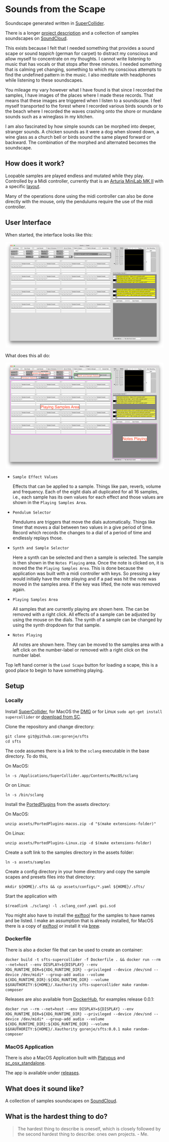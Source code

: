 # Sounds from the Scape

Soundscape generated written in [SuperCollider](https://supercollider.github.io/).

There is a longer [project description](https://gregorius.rippenstein.art/works/sfts) and a collection of samples soundscapes on [SoundCloud](https://soundcloud.com/user-47380021).

This exists because I felt that I needed something that provides a sound scape or sound _teppich_ (german for carpet) to distract my conscious and allow myself to concentrate on my thoughts. I cannot write listening to music that has vocals or that stops after three minutes. I needed something that is calming yet changing, something to which my conscious attempts to find the undefined pattern in the music. I also meditate with headphones while listening to these soundscapes.

You mileage my vary however what I have found is that since I recorded the samples, I have images of the places where I made these records. That means that these images are triggered when I listen to a soundscape. I feel myself transported to the forest where I recorded various birds sounds or to the beach where I recorded the waves crashing onto the shore or mundane sounds such as a wineglass in my kitchen.

I am also fascinated by how simple sounds can be morphed into deeper, stranger sounds. A chicken sounds as it were a dog when slowed down, a wine glass as a church bell or birds sound the same played forward or backward. The combination of the morphed and alternated becomes the soundscape.

## How does it work?

Loopable samples are played endless and mutated while they play. Controlled by a Midi controller, currently that is an [Arturia MiniLab MK II](https://www.arturia.com/products/hybrid-synths/minilab-mkii/overview) with a specific [layout](/assets/sfts-arturia-layout.minilabmk2).

Many of the operations done using the midi controller can also be done directly with the mouse, only the pendulums require the use of the midi controller.

## User Interface

When started, the interface looks like this:

<img src="/assets/screen-1-clean.png"/>

What does this all do:

<img src="/assets/screen-1.png"/>

- `Sample Effect Values`

    Effects that can be applied to a sample. Things like pan, reverb, volume and frequency. Each of the eight dials all duplicated for all 16 samples, i.e., each sample has its own values for each effect and those values are shown in the `Playing Samples Area`.

- `Pendulum Selector`

    Pendulums are triggers that move the dials automatically. Things like timer that moves a dial between two values in a give period of time. Record which records the changes to a dial of a period of time and endlessly replays those.

- `Synth and Sample Selector`

    Here a synth can be selected and then a sample is selected. The sample is then shown in the `Notes Playing` area. Once the note is clicked on, it is moved the the `Playing Samples Area`. This is done because the application was built with a midi controller with keys. So pressing a key would initially have the note playing and if a pad was hit the note was moved in the samples area. If the key was lifted, the note was removed again.

- `Playing Samples Area`

    All samples that are currently playing are shown here. The can be removed with a right click. All effects of a sample can be adjusted by using the mouse on the dials. The synth of a sample can be changed by using the synth dropdown for that sample.

- `Notes Playing`

    All notes are shown here. They can be moved to the samples area with a left click on the number-label or removed with a right click on the number label.

Top left hand corner is the `Load Scape` button for loading a scape, this is a good place to begin to have something playing.

## Setup

### Locally

Install [SuperCollider](https://supercollider.github.io/), for MacOS the [DMG](https://supercollider.github.io/downloads#mac) or for Linux `sudo apt-get install supercollider` or [download from SC](https://supercollider.github.io/downloads#linux).

Clone the repository and change directory:
```
git clone git@github.com:gorenje/sfts
cd sfts
```

The code assumes there is a link to the `sclang` executable in the base directory. To do this,

On MacOS:

```
ln -s /Applications/SuperCollider.app/Contents/MacOS/sclang
```

Or on Linux:

```
ln -s /bin/sclang
```

Install the [PortedPlugins](https://github.com/madskjeldgaard/portedplugins) from the assets directory:

On MacOS:

```
unzip assets/PortedPlugins-macos.zip -d "$(make extensions-folder)"
```

On Linux:

```
unzip assets/PortedPlugins-Linux.zip -d $(make extensions-folder)
```

Create a soft link to the samples directory in the assets folder:

```
ln -s assets/samples
```

Create a config directory in your home directory and copy the sample scapes and presets files into that directory:

```
mkdir ${HOME}/.sfts && cp assets/configs/*.yaml ${HOME}/.sfts/
```

Start the application with

```
$(readlink ./sclang) -l .sclang_conf.yaml gui.scd
```

You might also have to install the [exiftool](https://exiftool.org/) for the samples to have names and be listed. I make an assumption that is already installed, for MacOS there is a copy of [exiftool](/assets/mac_app/exiftool) or install it via [brew](https://formulae.brew.sh/formula/exiftool).


### Dockerfile

There is also a docker file that can be used to create an container:

```
docker build -t sfts-supercollider -f Dockerfile . && docker run --rm --net=host --env DISPLAY=${DISPLAY} --env XDG_RUNTIME_DIR=${XDG_RUNTIME_DIR} --privileged --device /dev/snd --device /dev/midi* --group-add audio --volume ${XDG_RUNTIME_DIR}:${XDG_RUNTIME_DIR} --volume $$XAUTHORITY:${HOME}/.Xauthority sfts-supercollider make random-composer
```

Releases are also available from [DockerHub](https://hub.docker.com), for examples release 0.0.1:

```
docker run --rm --net=host --env DISPLAY=${DISPLAY} --env XDG_RUNTIME_DIR=${XDG_RUNTIME_DIR} --privileged --device /dev/snd --device /dev/midi* --group-add audio --volume ${XDG_RUNTIME_DIR}:${XDG_RUNTIME_DIR} --volume $$XAUTHORITY:${HOME}/.Xauthority gorenje/sfts:0.0.1 make random-composer
```


### MacOS Application

There is also a MacOS Application built with [Platypus](http://sveinbjorn.org/platypus) and [sc_osx_standalone](https://github.com/dathinaios/sc_osx_standalone).

The app is available under [releases](https://github.com/gorenje/sfts/releases).


## What does it sound like?

A collection of samples soundscapes on [SoundCloud](https://soundcloud.com/user-47380021).

## What is the hardest thing to do?

> The hardest thing to describe is oneself, which is closely followed by the second hardest thing to describe: ones own projects. - Me.
